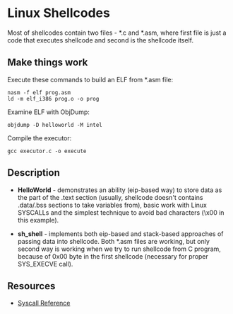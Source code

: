 # Linux Shellcodes

Most of shellcodes contain two files - \*.c and \*.asm, where first file is just a code that executes shellcode and second is the shellcode itself.

## Make things work
Execute these commands to build an ELF from \*.asm file:
```
nasm -f elf prog.asm
ld -m elf_i386 prog.o -o prog
```

Examine ELF with ObjDump:
```
objdump -D helloworld -M intel

```

Compile the executor:
```
gcc executor.c -o execute
```

## Description
* **HelloWorld** - demonstrates an ability (eip-based way) to store data as the part of the .text section (usually, shellcode doesn't contains .data/.bss sections to take variables from), basic work with Linux SYSCALLs and the simplest technique to avoid bad characters (\x00 in this example).

* **sh_shell** - implements both eip-based and stack-based approaches of passing data into shellcode. Both \*.asm files are working, but only second way is working when we try to run shellcode from C program, because of 0x00 byte in the first shellcode (necessary for proper SYS_EXECVE call). 

## Resources
* [Syscall Reference](https://syscalls.kernelgrok.com/)
